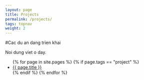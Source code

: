 ```yaml
---
layout: page
title: Projects
permalink: /projects/
tags: topnav
weight: 2
---
```


#Cac du an dang trien khai

Noi dung viet o day.

<ul>
	{% for page in site.pages %}
	{% if page.tags == "project" %}
	<li><a href="{{ site.baseurl }}{{ page.url }}">{{ page.title }}</a></li>
	{% endif %}
	{% endfor %}
</ul>
